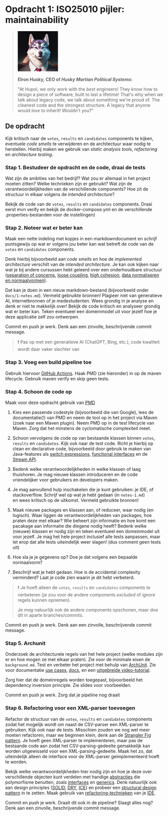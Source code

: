 # Opdracht 1: ISO25010 pijler: maintainability

> ![Elron Husky, a husky dog in a suit](img/elron-husky.png)
>
> __Elron Husky, CEO of *Husky Martian Political Systems*:__
> 
> "At Hupol, we only work with the *best* engineers! They
> know how to design a piece of software,
> built to last a lifetime! That's why when
> *we* talk about legacy code, we talk about something
> we're proud of. The cleanest code and the strongest structure. 
> A legacy that anyone would *love* to inherit!
> Wouldn't you?"

## De opdracht
Kijk kritisch naar 
de `votes`, `results` en `candidates` components te kijken, 
eventuele *code smells* te verwijderen 
en de architectuur waar nodig te herstellen.
Hierbij maken we gebruik van *static analysis tools*,
*refactoring* en *architecture testing*.

### Stap 1. Bestudeer de opdracht en de code, draai de tests
Wat zijn de ambities van het bedrijf?
Wat zou er allemaal in het project moeten zitten? 
Welke technieken zijn er gebruikt?
Wat zijn de verantwoordelijkheden van de verschillende components?
Hoe zit de structuur in elkaar volgens de *intended architecture*?

Bekijk de code van
de `votes`, `results` en `candidates` components. Draai eerst mvn verify en bekijk de docker-compose.yml en de verschillende .properties-bestanden
voor de instellingen)

### Stap 2. Noteer wat er beter kan
Maak een nette indeling met kopjes in een markdowndocument en schrijf puntsgewijs op wat er volgens jou beter kan
wat betreft de code van de `votes` en `candidates` components.

Denk hierbij bijvoorbeeld aan *code smells* en hoe de *implemented architecture*
verschilt van de *intended architecture*. Je kan ook kijken naar wat je
bij andere cursussen hebt geleerd over een onderhoudbare structuur
([separation of concerns](https://www.arothuis.nl/posts/separation-of-concerns/), 
[loose coupling](https://en.wikipedia.org/wiki/Loose_coupling), 
[high cohesion](https://en.wikipedia.org/wiki/Cohesion_(computer_science)), 
[data normaliseren en normaalvormen](https://www.splunk.com/en_us/blog/learn/data-normalization.html)).

Dat kan je doen in een nieuw markdown-bestand
(bijvoorbeeld onder `docs/1-notes.md`). Vermeld gebruikte bronnen! Plagieer niet van generatieve AI, internetbronnen of je medestudenten.
Wees grondig in je analyse en denk er niet te makkelijk over! Bekijk de code kritisch en analyseer grondig wat er beter kan. 
Teken eventueel een domeinmodel uit voor jezelf hoe je deze applicatie zelf zou ontwerpen.

Commit en push je werk.
Denk aan een zinvolle, beschrijvende commit message.
> ❗ Pas op met een generatieve AI (ChatGPT, Bing, etc.), code kwaliteit wordt daar vaker slechter van

### Stap 3. Voeg een build pipeline toe

Gebruik hiervoor
[GitHub Actions](https://docs.github.com/en/actions/automating-builds-and-tests/building-and-testing-java-with-maven). Haak PMD (zie hieronder) in op de maven lifecycle. Gebruik maven verify en skip geen tests.

### Stap 4. Schoon de code op

Maak voor deze opdracht gebruik van [PMD](https://docs.pmd-code.org/latest/)

[//]: # (* [Checkstyle]&#40;https://checkstyle.org/&#41;)

[//]: # (* [SonarQube]&#40;https://docs.sonarqube.org/latest/analyzing-source-code/languages/java/&#41;)

[//]: # (* [Error Prone]&#40;https://errorprone.info/&#41; )

[//]: # (* [Infer]&#40;https://fbinfer.com/&#41; )

1. Kies een passende codestyle (bijvoorbeeld die van Google), lees de documentatie(!) van PMD en
neem de tool op in het project via Maven (zoek naar een Maven plugin). Neem PMD op in de test lifecycle van Maven. 
Zorg dat het minstens de cyclomatische complexiteit meet.

2. Schoon vervolgens de code op van bestaande klassen binnen `votes`, `results` en `candidates`.
Kijk ook naar de test code. Richt je hierbij op clean en declarative code, 
bijvoorbeeld door gebruik te maken van Java-features 
als [switch expressions](https://docs.oracle.com/en/java/javase/13/language/switch-expressions.html),
[functional interfaces](https://www.baeldung.com/java-8-functional-interfaces) 
en de [Stream API](https://stackify.com/streams-guide-java-8/). 
3. Bedenk welke verantwoordelijkheden in welke klassen of laag thuishoren.
Je mag nieuwe klassen introduceren en de code vriendelijker voor
gebruikers en developers maken.

4. Je mag aanvullend  hulp inschakelen die je kunt gebruiken:
je IDE, of stackoverflow. Schrijf wel op wat je hebt gedaan (in `notes-1.md`)  
en wees kritisch op de uitkomst. Vermeld gebruikte bronnen!
5. Maak nieuwe packages en klassen aan, of reduceer, waar nodig (en logisch). Waar liggen de verantwoordelijkheden van packages, hoe praten deze met elkaar?
   Wie beheert zijn informatie en hoe komt een pacakage aan informatie die diegene nodig heeft?
   Bedenk welke (nieuwe) klassen er nodig zijn en teken eventueel een domeinmodel uit voor jezelf.
   Je mag het hele project inclusief alle tests aanpassen, maar let erop dat alle tests uiteindelijk weer slagen! (dus comment geen tests uit)
6. Hoe sla je je gegevens op? Doe je dat volgens een bepaalde normaalvorm?
7. Beschrijf wat je hebt gedaan. Hoe is de accidental complexity verminderd? Laat je code zien waarin je dit hebt verbeterd.

> ❗ Je hoeft alleen de `votes`, `results` en `candidates` components
te verbeteren (je zou voor de andere components 
> *excluded* of *ignore* regels kunnen opnemen).
> 
> Je *mag* natuurlijk ook de andere components opschonen,
> maar doe dit in aparte branches/commits.
 
Commit en push je werk. 
Denk aan een zinvolle, beschrijvende commit message.

### Stap 5. Archunit
Onderzoek de architecturele regels van het hele project
(welke modules zijn er en hoe mogen ze met elkaar praten). Zie voor de minimale eisen de `background.md`.
Test en verbeter het project met behulp van 
[ArchUnit](https://www.archunit.org/getting-started). Zie voor documentatie
[use cases](https://www.archunit.org/use-cases),
[docs](https://www.archunit.org/userguide/html/000_Index.html),
en een [uitgebreide video-tutorial](https://www.youtube.com/watch?v=_ZUtb_hsm4Q).

Zorg hier dat de domeinregels worden toegepast, bijvoorbeeld het dependency inversion principle. Zie slides voor voorbeelden.

Commit en push je werk. Zorg dat je pipeline nog draait

### Stap 6. Refactoring voor een XML-parser toevoegen
Refactor de structuur van de `votes`, `results` en `candidates` components 
zodat het mogelijk wordt om naast de CSV-parser een XML-parser te gebruiken. Kijk ook naar de tests. Misschien zouden we nog wel meer
moeten refactoren, maar we beginnen klein, denk aan de
[Strangler Fig pattern](https://martinfowler.com/bliki/StranglerFigApplication.html).
Je hoeft geen XML-parser te implementeren, maar pas de bestaande code 
aan zodat het CSV-parsing-gedeelte gemakkelijk kan worden uitgewisseld
voor een XML-parsing-gedeelte. Maak het zo, dat uiteindelijk alleen de interface voor de XML-parser geimplementeerd hoeft te worden.

Bekijk welke verantwoordelijkheden hier nodig zijn en hoe je deze
over verschillende objecten kunt verdelen met handige 
[abstracties](https://www.arothuis.nl/posts/the-object-model/#1-abstraction)
die polymorfisme benutten, 
zoals [interfaces](https://dzone.com/articles/learning-java-what-vs-why) en 
[generics](https://www.baeldung.com/java-generics).
Denk natuurlijk ook aan design principles 
([SOLID](https://www.freecodecamp.org/news/solid-principles-explained-in-plain-english/),
[DRY](https://en.wikipedia.org/wiki/Don%27t_repeat_yourself), 
[ICE](https://en.wikibooks.org/wiki/A-level_Computing/AQA/Paper_1/Fundamentals_of_programming/Design_Principles_in_Object-Oriented_Programming))
en probeer een [structural design pattern](https://refactoring.guru/design-patterns/structural-patterns) in te zetten.
Maak gebruik van [refactoring-technieken](https://refactoring.guru/refactoring) 
van je [IDE](https://blog.jetbrains.com/idea/2020/12/3-ways-to-refactor-your-code-in-intellij-idea/).

Commit en push je werk. Draait dit ook in de pipeline? Slaagt alles nog?
Denk aan een zinvolle, beschrijvende commit message.